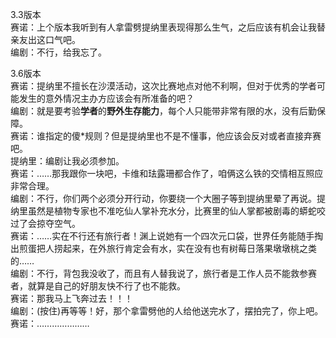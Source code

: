 3.3版本<br />
赛诺：上个版本我听到有人拿雷劈提纳里表现得那么生气，之后应该有机会让我替亲友出这口气吧。<br />
编剧：不行，给我忘了。

3.6版本<br />
赛诺：提纳里不擅长在沙漠活动，这次比赛地点对他不利啊，但对于优秀的学者可能发生的意外情况主办方应该会有所准备的吧？<br />
编剧：就是要考验**学者**的**野外生存能力**，每个人只能带非常有限的水，没有后勤保障。<br />
赛诺：谁指定的傻*规则？但是提纳里也不是不懂事，他应该会反对或者直接弃赛吧。<br />
提纳里：编剧让我必须参加。<br />
赛诺：……那我跟你一块吧，卡维和珐露珊都合作了，咱俩这么铁的交情相互照应非常合理。<br />
编剧：不行，你们两个必须分开行动，你要绕一个大圈子等到提纳里晕了再说。提纳里虽然是植物专家也不准吃仙人掌补充水分，比赛里的仙人掌都被剧毒的蟒蛇咬过了会掠夺空气。<br />
赛诺：……实在不行还有旅行者！渊上说她有一个四次元口袋，世界任务能随手掏出煎蛋把人捞起来，在外旅行肯定会有水，实在没有也有树莓日落果墩墩桃之类的……<br />
编剧：不行，背包我没收了，而且有人替我说了，旅行者是工作人员不能救参赛者，就算是自己的好朋友快不行了也不能救。<br />
赛诺：那我马上飞奔过去！！！<br />
编剧：(按住)再等等！好，那个拿雷劈他的人给他送完水了，摆拍完了，你上吧。<br />
赛诺：…………………<br />
